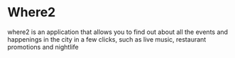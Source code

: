 # Where2
 where2 is an application that allows you to find out about all the events and happenings in the city in a few clicks, such as live music, restaurant promotions and nightlife
